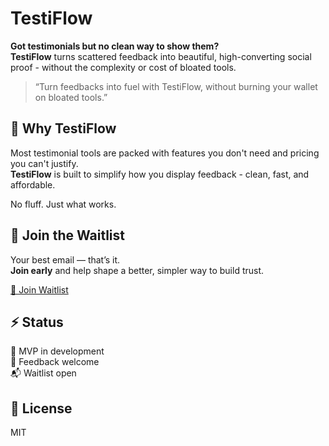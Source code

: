 # TestiFlow

**Got testimonials but no clean way to show them?**  
**TestiFlow** turns scattered feedback into beautiful, high-converting social proof - without the complexity or cost of bloated tools.

> “Turn feedbacks into fuel with TestiFlow, without burning your wallet on bloated tools.”


## 🌿 Why TestiFlow

Most testimonial tools are packed with features you don't need and pricing you can't justify.  
**TestiFlow** is built to simplify how you display feedback - clean, fast, and affordable.

No fluff. Just what works.

## 🤝 Join the Waitlist

Your best email — that’s it.  
**Join early** and help shape a better, simpler way to build trust.

[🔗 Join Waitlist](https://testiflow.vercel.app)


## ⚡ Status

🚧 MVP in development  
💬 Feedback welcome  
📬 Waitlist open


## 📄 License

MIT
